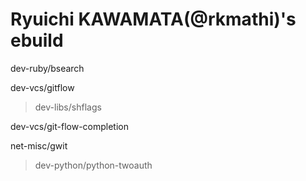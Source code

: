# Ryuichi KAWAMATA(@rkmathi)'s ebuild

dev-ruby/bsearch


dev-vcs/gitflow

> dev-libs/shflags


dev-vcs/git-flow-completion


net-misc/gwit

> dev-python/python-twoauth

